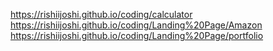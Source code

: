 https://rishiijoshi.github.io/coding/calculator
https://rishiijoshi.github.io/coding/Landing%20Page/Amazon
https://rishiijoshi.github.io/coding/Landing%20Page/portfolio
